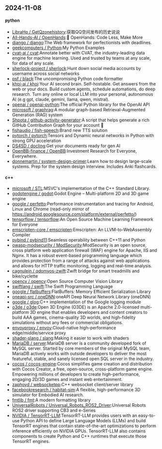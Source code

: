 ## 2024-11-08

#### python
* [LibraHp / GetQzonehistory](https://github.com/LibraHp/GetQzonehistory):获取QQ空间发布的历史说说
* [All-Hands-AI / OpenHands](https://github.com/All-Hands-AI/OpenHands):🙌 OpenHands: Code Less, Make More
* [django / django](https://github.com/django/django):The Web framework for perfectionists with deadlines.
* [geekcomputers / Python](https://github.com/geekcomputers/Python):My Python Examples
* [cvat-ai / cvat](https://github.com/cvat-ai/cvat):Annotate better with CVAT, the industry-leading data engine for machine learning. Used and trusted by teams at any scale, for data of any scale.
* [sherlock-project / sherlock](https://github.com/sherlock-project/sherlock):Hunt down social media accounts by username across social networks
* [psf / black](https://github.com/psf/black):The uncompromising Python code formatter
* [khoj-ai / khoj](https://github.com/khoj-ai/khoj):Your AI second brain. Self-hostable. Get answers from the web or your docs. Build custom agents, schedule automations, do deep research. Turn any online or local LLM into your personal, autonomous AI (e.g gpt, claude, gemini, llama, qwen, mistral).
* [openai / openai-python](https://github.com/openai/openai-python):The official Python library for the OpenAI API
* [microsoft / graphrag](https://github.com/microsoft/graphrag):A modular graph-based Retrieval-Augmented Generation (RAG) system
* [Shpota / github-activity-generator](https://github.com/Shpota/github-activity-generator):A script that helps generate a rich GitHub Contribution Graph for your account 🤖
* [fishaudio / fish-speech](https://github.com/fishaudio/fish-speech):Brand new TTS solution
* [pytorch / pytorch](https://github.com/pytorch/pytorch):Tensors and Dynamic neural networks in Python with strong GPU acceleration
* [DS4SD / docling](https://github.com/DS4SD/docling):Get your documents ready for gen AI
* [OpenBB-finance / OpenBB](https://github.com/OpenBB-finance/OpenBB):Investment Research for Everyone, Everywhere.
* [donnemartin / system-design-primer](https://github.com/donnemartin/system-design-primer):Learn how to design large-scale systems. Prep for the system design interview. Includes Anki flashcards.

#### c++
* [microsoft / STL](https://github.com/microsoft/STL):MSVC's implementation of the C++ Standard Library.
* [godotengine / godot](https://github.com/godotengine/godot):Godot Engine – Multi-platform 2D and 3D game engine
* [google / perfetto](https://github.com/google/perfetto):Performance instrumentation and tracing for Android, Linux and Chrome (read-only mirror of https://android.googlesource.com/platform/external/perfetto/)
* [tensorflow / tensorflow](https://github.com/tensorflow/tensorflow):An Open Source Machine Learning Framework for Everyone
* [emscripten-core / emscripten](https://github.com/emscripten-core/emscripten):Emscripten: An LLVM-to-WebAssembly Compiler
* [pybind / pybind11](https://github.com/pybind/pybind11):Seamless operability between C++11 and Python
* [owasp-modsecurity / ModSecurity](https://github.com/owasp-modsecurity/ModSecurity):ModSecurity is an open source, cross platform web application firewall (WAF) engine for Apache, IIS and Nginx. It has a robust event-based programming language which provides protection from a range of attacks against web applications and allows for HTTP traffic monitoring, logging and real-time analysis.
* [cagnulein / qdomyos-zwift](https://github.com/cagnulein/qdomyos-zwift):Zwift bridge for smart treadmills and bike/cyclette
* [opencv / opencv](https://github.com/opencv/opencv):Open Source Computer Vision Library
* [swiftlang / swift](https://github.com/swiftlang/swift):The Swift Programming Language
* [google / flatbuffers](https://github.com/google/flatbuffers):FlatBuffers: Memory Efficient Serialization Library
* [oneapi-src / oneDNN](https://github.com/oneapi-src/oneDNN):oneAPI Deep Neural Network Library (oneDNN)
* [google / glog](https://github.com/google/glog):C++ implementation of the Google logging module
* [o3de / o3de](https://github.com/o3de/o3de):Open 3D Engine (O3DE) is an Apache 2.0-licensed multi-platform 3D engine that enables developers and content creators to build AAA games, cinema-quality 3D worlds, and high-fidelity simulations without any fees or commercial obligations.
* [envoyproxy / envoy](https://github.com/envoyproxy/envoy):Cloud-native high-performance edge/middle/service proxy
* [shader-slang / slang](https://github.com/shader-slang/slang):Making it easier to work with shaders
* [MariaDB / server](https://github.com/MariaDB/server):MariaDB server is a community developed fork of MySQL server. Started by core members of the original MySQL team, MariaDB actively works with outside developers to deliver the most featureful, stable, and sanely licensed open SQL server in the industry.
* [cocos / cocos-engine](https://github.com/cocos/cocos-engine):Cocos simplifies game creation and distribution with Cocos Creator, a free, open-source, cross-platform game engine. Empowering millions of developers to create high-performance, engaging 2D/3D games and instant web entertainment.
* [zaphoyd / websocketpp](https://github.com/zaphoyd/websocketpp):C++ websocket client/server library
* [facebookresearch / habitat-sim](https://github.com/facebookresearch/habitat-sim):A flexible, high-performance 3D simulator for Embodied AI research.
* [fmtlib / fmt](https://github.com/fmtlib/fmt):A modern formatting library
* [UniversalRobots / Universal_Robots_ROS2_Driver](https://github.com/UniversalRobots/Universal_Robots_ROS2_Driver):Universal Robots ROS2 driver supporting CB3 and e-Series
* [NVIDIA / TensorRT-LLM](https://github.com/NVIDIA/TensorRT-LLM):TensorRT-LLM provides users with an easy-to-use Python API to define Large Language Models (LLMs) and build TensorRT engines that contain state-of-the-art optimizations to perform inference efficiently on NVIDIA GPUs. TensorRT-LLM also contains components to create Python and C++ runtimes that execute those TensorRT engines.
